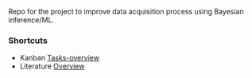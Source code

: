 Repo for the project to improve data acquisition process using Bayesian inference/ML.

### Shortcuts
- Kanban [Tasks-overview](Tasks-overview.md)
- Literature [Overview](Overview.md)


